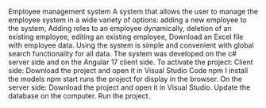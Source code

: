 Employee management system
A system that allows the user to manage the employee system in a wide variety of options:
adding a new employee to the system,
Adding roles to an employee dynamically,
deletion of an existing employee,
editing an existing employee,
Download an Excel file with employee data.
Using the system is simple and convenient with global search functionality for all data.
The system was developed on the c# server side and on the Angular 17 client side.
To activate the project:
Client side:
Download the project and open it in Visual Studio Code
npm I install the models
npm start runs the project for display in the browser.
On the server side:
Download the project and open it in Visual Studio.
Update the database on the computer.
Run the project.
